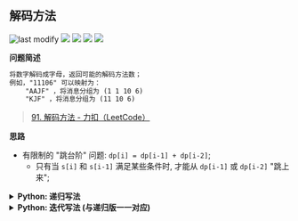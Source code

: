 ## 解码方法
<!--START_SECTION:badge-->

![last modify](https://img.shields.io/static/v1?label=last%20modify&message=2022-10-16%2023%3A34%3A30&color=yellowgreen&style=flat-square)
[![](https://img.shields.io/static/v1?label=&message=%E4%B8%AD%E7%AD%89&color=yellow&style=flat-square)](../../../README.md#中等)
[![](https://img.shields.io/static/v1?label=&message=LeetCode&color=green&style=flat-square)](../../../README.md#leetcode)
[![](https://img.shields.io/static/v1?label=&message=%E5%8A%A8%E6%80%81%E8%A7%84%E5%88%92&color=blue&style=flat-square)](../../../README.md#动态规划)
[![](https://img.shields.io/static/v1?label=&message=%E6%9A%B4%E5%8A%9B%E9%80%92%E5%BD%92%E4%B8%8E%E5%8A%A8%E6%80%81%E8%A7%84%E5%88%92&color=blue&style=flat-square)](../../../README.md#暴力递归与动态规划)

<!--END_SECTION:badge-->
<!--info
tags: [dp, dfs2dp]
source: LeetCode
level: 中等
number: '0091'
name: 解码方法
companies: []
-->

<summary><b>问题简述</b></summary>

```txt
将数字解码成字母，返回可能的解码方法数；
例如，"11106" 可以映射为：
    "AAJF" ，将消息分组为 (1 1 10 6)
    "KJF" ，将消息分组为 (11 10 6)
```
> [91. 解码方法 - 力扣（LeetCode）](https://leetcode-cn.com/problems/decode-ways/)

<!-- 
<details><summary><b>详细描述</b></summary>

```txt
```

</details>
-->


<!-- <div align="center"><img src="../../../_assets/xxx.png" height="300" /></div> -->

<summary><b>思路</b></summary>

- 有限制的  "跳台阶" 问题: `dp[i] = dp[i-1] + dp[i-2]`;
    - 只有当 `s[i]` 和 `s[i-1]` 满足某些条件时, 才能从 `dp[i-1]` 或 `dp[i-2]` "跳上来";

<details><summary><b>Python: 递归写法</b></summary>

```python
class Solution:
    def numDecodings(self, s: str) -> int:

        from functools import lru_cache

        @lru_cache
        def dfs(i):  # 前 i 个字符的解码方法数
            # 最容易出错的点, 以 0 开头的字符串不存在相应的编码
            if i <= 1: return int(s[0] != '0')

            ret = 0
            if '1' <= s[i - 1] <= '9':  # 如果 s[i] 在 0~9, 存在相应的编码
                ret += dfs(i - 1)  # s[i-1] == 1 和 s[i-2] 的特殊讨论
            if s[i - 2] == '1' or s[i - 2] == '2' and '0' <= s[i - 1] <= '6':
                ret += dfs(i - 2)
            
            return ret
        
        return dfs(len(s))
```

</details>

<details><summary><b>Python: 迭代写法 (与递归版一一对应)</b></summary>

```python
class Solution:
    def numDecodings(self, s: str) -> int:
        
        # if s[0] == '0': return 0

        dp = [0] * (len(s) + 1)
        # dp[0] = dp[1] = int(s[0] != '0')
        
        # 注意 i 的范围与递归中一致
        for i in range(len(s) + 1):
            # 下面就是把递归中的代码搬过来
            if i <= 1:  # 如果把这一段拿到循环外, 需要调整 i 的遍历范围
                dp[i] = int(s[0] != '0')
                continue
            dp[i] = 0
            if '1' <= s[i - 1] <= '9':
                dp[i] += dp[i - 1]
            if s[i - 2] == '1' or s[i - 2] == '2' and '0' <= s[i - 1] <= '6':
                dp[i] += dp[i - 2]
        
        return dp[-1]
```

</details>
